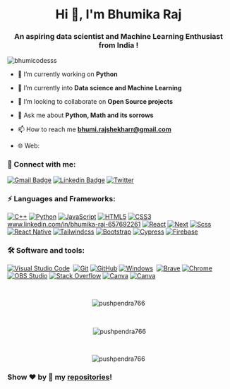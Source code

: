 <h1 align="center">Hi 👋, I'm Bhumika Raj</h1>
<h3 align="center">An aspiring data scientist and Machine Learning Enthusiast from India !</h3>

<p align="left"> <img src="https://komarev.com/ghpvc/?username=bhumicodesss&label=Profile%20views&color=0e75b6&style=flat" alt="bhumicodesss" /> 
</p>


-   🔭 I’m currently working on **Python**

-   🌱 I’m currently into **Data science and Machine Learning**

-   👯 I’m looking to collaborate on **Open Source projects**

-   💬 Ask me about **Python, Math and its sorrows**

-   📫 How to reach me **bhumi.rajshekharr@gmail.com**

-   🌐 Web: 

### 🔗 Connect with me:

[![Gmail Badge](https://img.shields.io/badge/-Email-D14836?logo=Gmail&logoColor=white&link=mailto:bhumi.rajshekharr@gmail.com)](mailto:bhumi.rajshekharr@gmail.com)
[![Linkedin Badge](https://img.shields.io/badge/-Bhumika%20Raj-blue?www.linkedin.com/in/bhumika-raj-657692261?logo=Linkedin&logoColor=white&link=www.linkedin.com/in/bhumika-raj-657692261)](https://www.linkedin.com/in/bhumika-raj-657692261/)
[![Twitter](https://img.shields.io/badge/@bhumirajshekhar-%231DA1F2.svg?logo=Twitter&logoColor=white)]((https://twitter.com/bhumirajshekhar))

### ⚡ Languages and Frameworks:

[![C++](https://img.shields.io/badge/c++-%2300599C.svg?logo=c%2B%2B&logoColor=white)](#)
[![Python](https://img.shields.io/badge/-Python-yellow?logo=Python)](#)
[![JavaScript](https://img.shields.io/badge/-JavaScript-blue?logo=javascript)](#)
[![HTML5](https://img.shields.io/badge/-HTML5-E34F26?logo=html5&logoColor=white)](#)
[![CSS3](https://img.shields.io/badge/-CSS3-1572B6?logo=css3)](#)www.linkedin.com/in/bhumika-raj-657692261
[![React](https://img.shields.io/badge/-React-darkblue?logo=React)](#)
[![Next](https://img.shields.io/badge/-Next-gray?logo=Next)](#)
[![Scss](https://img.shields.io/badge/-Scss-pink?logo=sass)](#)
[![React Native](https://img.shields.io/badge/-React%20Native-darkblue?logo=React)](#)
[![Tailwindcss](https://img.shields.io/badge/-Tailwindcss-blue?logo=tailwindcss&logoColor=white)](#)
[![Bootstrap](https://img.shields.io/badge/-Bootstrap-563D7C?logo=bootstrap)](#)
[![Cypress](https://img.shields.io/badge/-Cypress?logo=cypress)](#)
[![Firebase](https://img.shields.io/badge/-Firebase?logo=firebase)](#)

### 🛠 Software and tools:

<p>
  <a href="#"><img alt="Visual Studio Code" src="https://img.shields.io/badge/Visual%20Studio%20Code-0078d7.svg?logo=visual-studio-code&logoColor=white"></a>
  <a href="#"><img alt="" src="https://img.shields.io/badge/Atom-%2366595C.svg?logo=atom&logoColor=white"></a>
  <a href="#"><img alt="Git" src="https://img.shields.io/badge/Git-F05033.svg?logo=git&logoColor=white"></a>
  <a href="#"><img alt="GitHub" src="https://img.shields.io/badge/GitHub-181717.svg?logo=github&logoColor=white"></a>
  <a href="#"><img alt="Windows" src="https://img.shields.io/badge/Windows-0078D6?logo=windows&logoColor=white"></a>
  <a href="#"><img alt="" src="https://img.shields.io/badge/Edge-0078D7?logo=Microsoft-edge&logoColor=white"></a>
  <a href="#"><img alt="Brave" src="https://img.shields.io/badge/-Brave-FB542B?logo=brave&logoColor=white"></a>
  <a href="#"><img alt="Chrome" src="https://img.shields.io/badge/-Chrome-4a8af4?logo=google%20chrome&logoColor=white"></a>
  <a href="#"><img alt="" src="https://img.shields.io/badge/Firefox-FF7139?logo=Firefox-Browser&logoColor=white"></a>
  <a href="#"><img alt="" src="https://img.shields.io/badge/Tor-7D4698?logo=Tor-Browser&logoColor=white"></a>
  <a href="#"><img alt="" src="https://img.shields.io/badge/DuckDuckGo-DE5833?logo=DuckDuckGo&logoColor=white"></a>
  <a href="#"><img alt="" src="https://img.shields.io/badge/google-4285F4?logo=google&logoColor=white"></a>
  <a href="#"><img alt="OBS Studio" src="https://img.shields.io/badge/-OBS%20Studio-302E31?logo=obs-studio&logoColor=white"></a>
  <a href="#"><img alt="Stack Overflow" src="https://img.shields.io/badge/-Stack%20Overflow-FE7A16?logo=stack-overflow&logoColor=white"></a>
  <a href="#"><img alt="Canva" src="https://img.shields.io/badge/Canva-%2300C4CC.svg?logo=Canva&logoColor=white"></a>
  <a href="#"><img alt="Canva" src="https://img.shields.io/badge/-Figma-3655d1?logo=figma&logoColor=white"></a>
</p>

<br/>
<p align="center"><img align="center" src="https://github-readme-stats.vercel.app/api/top-langs?username=pushpendra766&show_icons=true&locale=en&layout=compact" alt="pushpendra766" /></p>
<br/>
<p align="center">&nbsp;<img align="center" src="https://github-readme-stats.vercel.app/api?username=pushpendra766&show_icons=true&locale=en" alt="pushpendra766" /></p>
<br/>
<p align="center"><img align="center" src="https://github-readme-streak-stats.herokuapp.com/?user=pushpendra766&" alt="pushpendra766" /></p>

### Show ❤️ by 🌟 my [repositories](https://github.com/pushpendra766?tab=repositories)!
